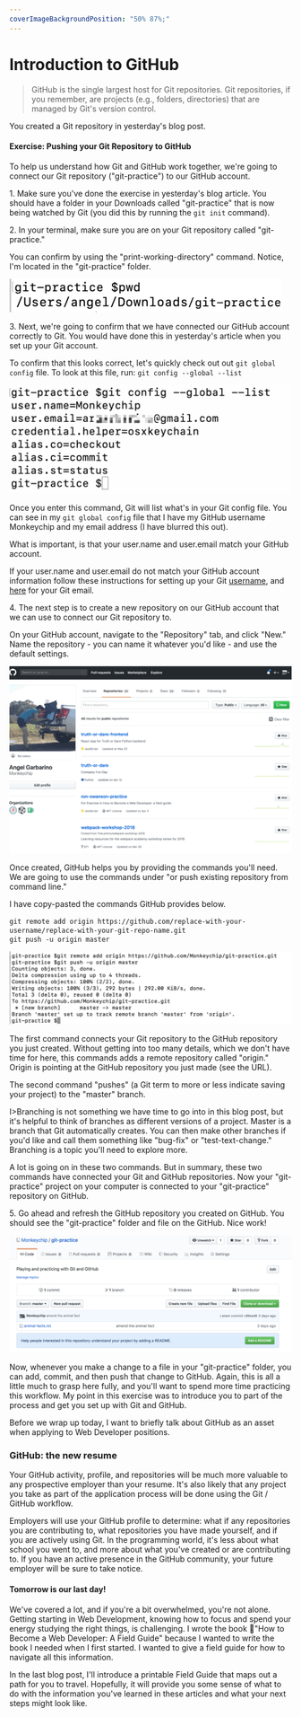 ```yaml
---
coverImageBackgroundPosition: "50% 87%;"
---
```


# Introduction to GitHub

> GitHub is the single largest host for Git repositories.  Git repositories, if you remember, are projects (e.g., folders, directories) that are managed by Git's version control.  

You created a Git repository in yesterday's blog post.

#### Exercise: Pushing your Git Repository to GitHub

To help us understand how Git and GitHub work together, we're going to connect our Git repository ("git-practice") to our GitHub account.

1\. Make sure you've done the exercise in yesterday's blog article.  You should have a folder in your Downloads called "git-practice" that is now being watched by Git (you did this by running the `git init` command).

2\. In your terminal, make sure you are on your Git repository called "git-practice."

You can confirm by using the "print-working-directory" command. Notice, I'm located in the "git-practice" folder.

![](public/assets/pwd.png)

3\. Next, we're going to confirm that we have connected our GitHub account correctly to Git.  You would have done this in yesterday's article when you set up your Git account.

To confirm that this looks correct, let's quickly check out out `git global config` file. To look at this file, run: `git config --global --list` 

![](public/assets/config.png)

Once you enter this command, Git will list what's in your Git config file.  You can see in my `git global config` file that I have my GitHub username Monkeychip and my email address (I have blurred this out).

What is important, is that your user.name and user.email match your GitHub account.

If your user.name and user.email do not match your GitHub account information follow these instructions for setting up your Git [username](https://help.github.com/en/articles/setting-your-username-in-git), and [here](https://help.github.com/en/articles/setting-your-commit-email-address-in-git) for your Git email.

4\. The next step is to create a new repository on our GitHub account that we can use to connect our Git repository to.

On your GitHub account, navigate to the "Repository" tab, and click "New." Name the repository - you can name it whatever you'd like - and use the default settings.

![](public/assets/git-repo.gif)

Once created, GitHub helps you by providing the commands you'll need.  We are going to use the commands under "or push existing repository from command line."

I have copy-pasted the commands GitHub provides below.

```
git remote add origin https://github.com/replace-with-your-username/replace-with-your-git-repo-name.git
git push -u origin master
```

![](public/assets/git-remote.png)

The first command connects your Git repository to the GitHub repository you just created.  Without getting into too many details, which we don't have time for here, this commands adds a remote repository called "origin."  Origin is pointing at the GitHub repository you just made (see the URL).

The second command "pushes" (a Git term to more or less indicate saving your project) to the "master" branch. 

I>Branching is not something we have time to go into in this blog post, but it's helpful to think of branches as different versions of a project.  Master is a branch that Git automatically creates.  You can then make other branches if you'd like and call them something like "bug-fix" or "test-text-change."  Branching is a topic you'll need to explore more.

A lot is going on in these two commands. But in summary, these two commands have connected your Git and GitHub repositories.  Now your "git-practice" project on your computer is connected to your "git-practice" repository on GitHub.

5\. Go ahead and refresh the GitHub repository you created on GitHub.  You should see the "git-practice" folder and file on the GitHub.  Nice work!

![](public/assets/GitHub-pushed.png)

Now, whenever you make a change to a file in your "git-practice" folder, you can add, commit, and then push that change to GitHub. Again, this is all a little much to grasp here fully, and you'll want to spend more time practicing this workflow.  My point in this exercise was to introduce you to part of the process and get you set up with Git and GitHub.

Before we wrap up today, I want to briefly talk about GitHub as an asset when applying to Web Developer positions.

### GitHub: the new resume

Your GitHub activity, profile, and repositories will be much more valuable to any prospective employer than your resume.  It's also likely that any project you take as part of the application process will be done using the Git / GitHub workflow.

Employers will use your GitHub profile to determine: what if any repositories you are contributing to, what repositories you have made yourself, and if you are actively using Git.  In the programming world, it's less about what school you went to, and more about what you've created or are contributing to.  If you have an active presence in the GitHub community, your future employer will be sure to take notice.  
#### Tomorrow is our last day!

We've covered a lot, and if you're a bit overwhelmed, you're not alone. Getting starting in Web Development, knowing how to focus and spend your energy studying the right things, is challenging.  I wrote the book 📗"How to Become a Web Developer: A Field Guide" because I wanted to write the book I needed when I first started.  I wanted to give a field guide for how to navigate all this information.

In the last blog post, I'll introduce a printable Field Guide that maps out a path for you to travel.  Hopefully, it will provide you some sense of what to do with the information you've learned in these articles and what your next steps might look like.


